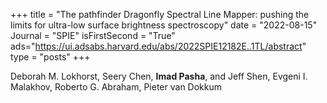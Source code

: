 +++
title = "The pathfinder Dragonfly Spectral Line Mapper: pushing the limits for ultra-low surface brightness spectroscopy"
date = "2022-08-15"
Journal = "SPIE" 
isFirstSecond = "True"
ads="https://ui.adsabs.harvard.edu/abs/2022SPIE12182E..1TL/abstract"
type = "posts"
+++

Deborah M. Lokhorst, Seery Chen, **Imad Pasha**, and Jeff Shen, Evgeni I. Malakhov, Roberto G. Abraham, Pieter van Dokkum
<!--more-->
